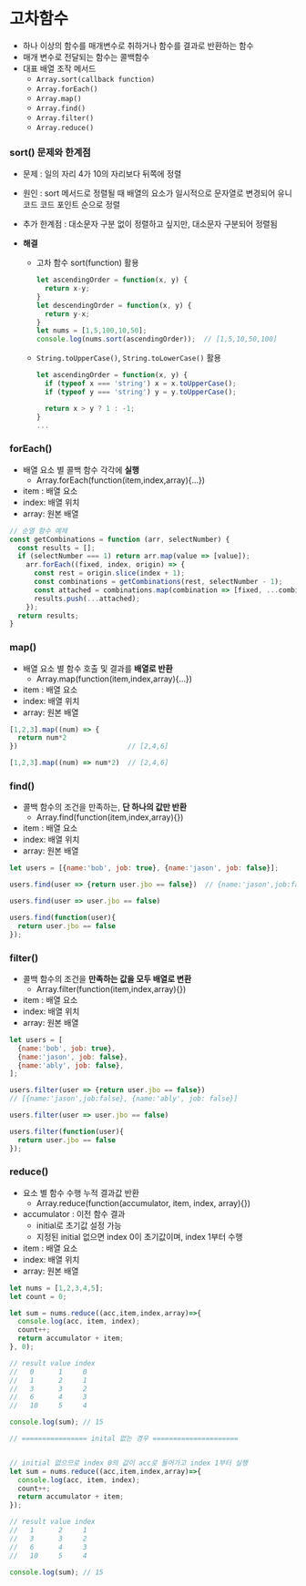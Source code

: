 
# 고차함수
  - 하나 이상의 함수를 매개변수로 취하거나 함수를 결과로 반환하는 함수
  - 매개 변수로 전달되는 함수는 콜백함수
  - 대표 배열 조작 메서드
    - `Array.sort(callback function)`
    - `Array.forEach()`
    - `Array.map()`
    - `Array.find()`
    - `Array.filter()`
    - `Array.reduce()`


### sort() 문제와 한계점
  - 문제 : 일의 자리 4가 10의 자리보다 뒤쪽에 정렬
  - 원인 : sort 메서드로 정렬될 때 배열의 요소가 일시적으로 문자열로 변경되어 유니코드 코드 포인트 순으로 정렬

  - 추가 한계점 : 대소문자 구분 없이 정렬하고 싶지만, 대소문자 구분되어 정렬됨

  - **해결**
    - 고차 함수 sort(function) 활용
      ```javascript
      let ascendingOrder = function(x, y) {
        return x-y;
      }
      let descendingOrder = function(x, y) {
        return y-x;
      }
      let nums = [1,5,100,10,50];
      console.log(nums.sort(ascendingOrder));  // [1,5,10,50,100]
      ```
    - `String.toUpperCase()`, `String.toLowerCase()` 활용
      ```javascript
      let ascendingOrder = function(x, y) {
        if (typeof x === 'string') x = x.toUpperCase();
        if (typeof y === 'string') y = y.toUpperCase();

        return x > y ? 1 : -1;
      }
      ...
      ```



### forEach()
  - 배열 요소 별 콜백 함수 각각에 **실행**
    - Array.forEach(function(item,index,array){...})
  - item : 배열 요소
  - index: 배열 위치
  - array: 원본 배열

  ```javascript
  // 순열 함수 예제
  const getCombinations = function (arr, selectNumber) {
    const results = [];
    if (selectNumber === 1) return arr.map(value => [value]);
      arr.forEach((fixed, index, origin) => {
        const rest = origin.slice(index + 1);
        const combinations = getCombinations(rest, selectNumber - 1);
        const attached = combinations.map(combination => [fixed, ...combination]);
        results.push(...attached);
      });
    return results;
  }
  ```

### map()
  - 배열 요소 별 함수 호출 및 결과를 **배열로 반환**
    - Array.map(function(item,index,array){...})
  - item : 배열 요소
  - index: 배열 위치
  - array: 원본 배열

  ```javascript
  [1,2,3].map((num) => {
    return num*2
  })                           // [2,4,6]

  [1,2,3].map((num) => num*2)  // [2,4,6]
  ```

### find()
  - 콜백 함수의 조건을 만족하는, **단 하나의 값만 반환**
    - Array.find(function(item,index,array){})
  - item : 배열 요소
  - index: 배열 위치
  - array: 원본 배열

  ```javascript
  let users = [{name:'bob', job: true}, {name:'jason', job: false}];

  users.find(user => {return user.jbo == false})  // {name:'jason',job:false}

  users.find(user => user.jbo == false)

  users.find(function(user){
    return user.jbo == false
  });
  ```


### filter()
  - 콜백 함수의 조건을 **만족하는 값을 모두 배열로 변환**
    - Array.filter(function(item,index,array){})
  - item : 배열 요소
  - index: 배열 위치
  - array: 원본 배열

  ```javascript
  let users = [
    {name:'bob', job: true},
    {name:'jason', job: false},
    {name:'ably', job: false},
  ];

  users.filter(user => {return user.jbo == false})  
  // [{name:'jason',job:false}, {name:'ably', job: false}]

  users.filter(user => user.jbo == false)

  users.filter(function(user){
    return user.jbo == false
  });
  ```

### reduce()
  - 요소 별 함수 수행 누적 결과값 반환
    - Array.reduce(function(accumulator, item, index, array){})
  - accumulator : 이전 함수 결과
    - initial로 초기값 설정 가능
    - 지정된 initial 없으면 index 0이 초기값이며, index 1부터 수행
  - item : 배열 요소
  - index: 배열 위치
  - array: 원본 배열

  ```javascript
  let nums = [1,2,3,4,5];
  let count = 0;

  let sum = nums.reduce((acc,item,index,array)=>{
    console.log(acc, item, index);
    count++;
    return accumulator + item;
  }, 0);

  // result value index
  //   0      1     0
  //   1      2     1
  //   3      3     2
  //   6      4     3
  //   10     5     4

  console.log(sum); // 15

  // ================ inital 없는 경우 =====================


  // initial 없으므로 index 0의 값이 acc로 들어가고 index 1부터 실행
  let sum = nums.reduce((acc,item,index,array)=>{
    console.log(acc, item, index);
    count++;
    return accumulator + item;
  });
  
  // result value index
  //   1      2     1
  //   3      3     2
  //   6      4     3
  //   10     5     4

  console.log(sum); // 15
  ```



